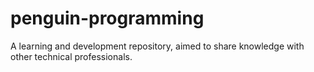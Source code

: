 # penguin-programming
A learning and development repository, aimed to share knowledge with other technical professionals.
